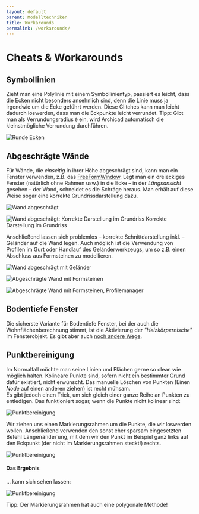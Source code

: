 ```yaml
---
layout: default
parent: Modelltechniken
title: Workarounds
permalink: /workarounds/
---
```

# Cheats & Workarounds

## Symbollinien
Zieht man eine Polylinie mit einem Symbollinientyp, passiert es leicht, dass die Ecken nicht besonders ansehnlich sind, denn die Linie muss ja irgendwie um die Ecke geführt werden. Diese Glitches kann man leicht dadurch loswerden, dass man die Eckpunkte leicht verrundet. Tipp: Gibt man als Verrundungsradius `0` ein, wird Archicad automatisch die kleinstmögliche Verrundung durchführen.

![Runde Ecken](../img/runde-polylinien-ecke.png)

## Abgeschrägte Wände
Für Wände, die _einseitig_ in ihrer Höhe abgeschrägt sind, kann man ein Fenster verwenden, z.B. das [FreeFormWindow](https://bimcomponents.com/GSM/Details/8405).
Legt man ein dreieckiges Fenster (natürlich ohne Rahmen usw.) in die Ecke – in der _Längsansicht_ gesehen – der Wand, schneidet es die Schräge heraus. Man erhält auf diese Weise sogar eine korrekte Grundrissdarstellung dazu.

![Wand abgeschrägt](../img/wand-schräg-1.png)

![Wand abgeschrägt: Korrekte Darstellung im Grundriss](../img/wand-schräg-2-grundriss.png)
    Korrekte Darstellung im Grundriss

Anschließend lassen sich problemlos – korrekte Schnittdarstellung inkl. – Geländer auf die Wand legen. Auch möglich ist die Verwendung von Profilen im Gurt oder Handlauf des Geländerwerkzeugs, um so z.B. einen Abschluss aus Formsteinen zu modellieren.

![Wand abgeschrägt mit Geländer](../img/wand-schräg-3-geländer.png)

![Abgeschrägte Wand mit Formsteinen](../img/wand-schräg-4-formstein.png)

![Abgeschrägte Wand mit Formsteinen, Profilemanager](../img/wand-schräg-5-profil.png)

## Bodentiefe Fenster
Die sicherste Variante für Bodentiefe Fenster, bei der auch die Wohnflächenberechnung stimmt, ist die Aktivierung der _"Heizkörpernische"_ im Fensterobjekt. Es gibt aber auch [noch andere Wege](https://hey-archicad.de/2019/11/22/bodentiefe-fenster/).

## Punktbereinigung
Im Normalfall möchte man seine Linien und Flächen gerne so clean wie möglich halten. Kolineare Punkte sind, sofern nicht ein bestimmter Grund dafür existiert, nicht erwünscht. Das manuelle Löschen von Punkten (Einen _Node_ auf einen anderen ziehen) ist recht mühsam.  
Es gibt jedoch einen Trick, um sich gleich einer ganze Reihe an Punkten zu entledigen. Das funktioniert sogar, wenn die Punkte nicht kolinear sind:

![Punktbereinigung](../img/punktbereinigung-1.png)

Wir ziehen uns einen Markierungsrahmen um die Punkte, die wir loswerden wollen. Anschließend verwenden den sonst eher sparsam eingesetzten Befehl <samp>Längenänderung</samp>, mit dem wir den Punkt im Beispiel ganz links auf den Eckpunkt (der nicht im Markierungsrahmen steckt!) rechts.

![Punktbereinigung](../img/punktbereinigung-2-howto.png)

#### Das Ergebnis
... kann sich sehen lassen:

![Punktbereinigung](../img/punktbereinigung-3-ergebnis.png)

Tipp: Der Markierungsrahmen hat auch eine polygonale Methode!
